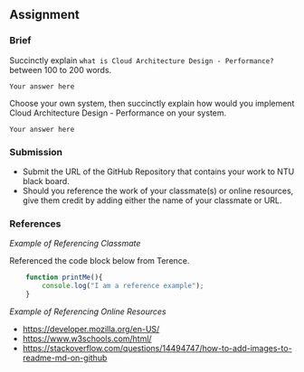 ## Assignment

### Brief

Succinctly explain `what is Cloud Architecture Design - Performance?` between 100 to 200 words.

```
Your answer here
```


Choose your own system, then succinctly explain how would you implement Cloud Architecture Design - Performance on your system.

```
Your answer here
```

### Submission 

- Submit the URL of the GitHub Repository that contains your work to NTU black board.
- Should you reference the work of your classmate(s) or online resources, give them credit by adding either the name of your classmate or URL. 

### References

_Example of Referencing Classmate_

Referenced the code block below from Terence.
```js
    function printMe(){
        console.log("I am a reference example");
    }
```

_Example of Referencing Online Resources_

- https://developer.mozilla.org/en-US/
- https://www.w3schools.com/html/
- https://stackoverflow.com/questions/14494747/how-to-add-images-to-readme-md-on-github

